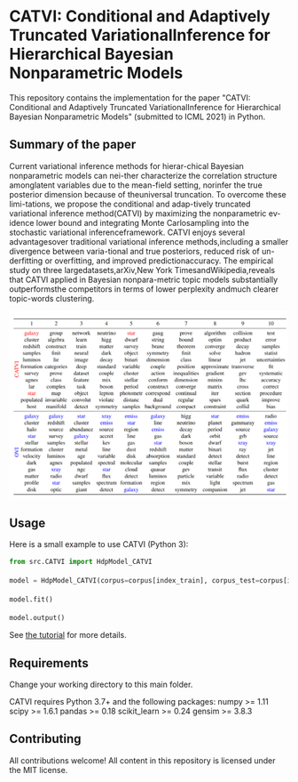 # 
# CATVI: Conditional and Adaptively Truncated VariationalInference for Hierarchical Bayesian Nonparametric Models

This repository contains the implementation for the paper "CATVI: Conditional and Adaptively Truncated VariationalInference for Hierarchical Bayesian Nonparametric Models" (submitted to ICML 2021) in Python.

## Summary of the paper

Current variational inference methods for hierar-chical Bayesian nonparametric models can nei-ther characterize the correlation structure amonglatent variables due to the mean-field setting, norinfer the true posterior dimension because of theuniversal  truncation.   To  overcome  these  limi-tations,  we  propose  the  conditional  and  adap-tively   truncated   variational   inference   method(CATVI) by maximizing the nonparametric ev-idence lower bound and integrating Monte Carlosampling into the stochastic variational inferenceframework.   CATVI  enjoys  several  advantagesover  traditional  variational  inference  methods,including  a  smaller  divergence  between  varia-tional  and  true  posteriors,  reduced  risk  of  un-derfitting or overfitting, and improved predictionaccuracy.    The  empirical  study  on  three  largedatasets,arXiv,New York TimesandWikipedia,reveals that CATVI applied in Bayesian nonpara-metric  topic  models  substantially  outperformsthe competitors in terms of lower perplexity andmuch clearer topic-words clustering.

<img align="center" src="topic_word_results.PNG" alt="drawing" width="600">

## Usage
Here is a small example to use CATVI (Python 3):

```python
from src.CATVI import HdpModel_CATVI

model = HdpModel_CATVI(corpus=corpus[index_train], corpus_test=corpus[index_test], id2word=id2word)

model.fit()

model.output()
```
See [the tutorial](http://localhost:8888/notebooks/ConditionalVI/tutorial/train_hdp_catvi.ipynb) for more details.

## Requirements

Change your working directory to this main folder.

CATVI requires Python 3.7+ and the following packages:
numpy >= 1.11   scipy >= 1.6.1     pandas >= 0.18    scikit_learn >= 0.24     gensim >= 3.8.3  


## Contributing

All contributions welcome! All content in this repository is licensed under the MIT license.
